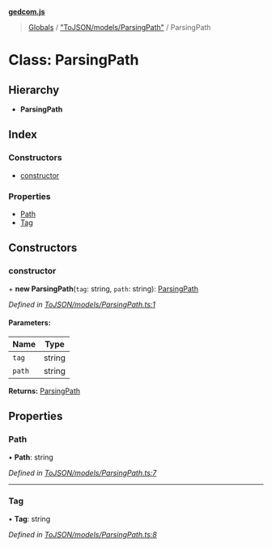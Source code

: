 **[gedcom.js](../README.md)**

> [Globals](../globals.md) / ["ToJSON/models/ParsingPath"](../modules/_tojson_models_parsingpath_.md) / ParsingPath

# Class: ParsingPath

## Hierarchy

* **ParsingPath**

## Index

### Constructors

* [constructor](_tojson_models_parsingpath_.parsingpath.md#constructor)

### Properties

* [Path](_tojson_models_parsingpath_.parsingpath.md#path)
* [Tag](_tojson_models_parsingpath_.parsingpath.md#tag)

## Constructors

### constructor

\+ **new ParsingPath**(`tag`: string, `path`: string): [ParsingPath](_tojson_models_parsingpath_.parsingpath.md)

*Defined in [ToJSON/models/ParsingPath.ts:1](https://github.com/Jisco/gedcom.js/blob/af9d585/src/ToJSON/models/ParsingPath.ts#L1)*

#### Parameters:

Name | Type |
------ | ------ |
`tag` | string |
`path` | string |

**Returns:** [ParsingPath](_tojson_models_parsingpath_.parsingpath.md)

## Properties

### Path

•  **Path**: string

*Defined in [ToJSON/models/ParsingPath.ts:7](https://github.com/Jisco/gedcom.js/blob/af9d585/src/ToJSON/models/ParsingPath.ts#L7)*

___

### Tag

•  **Tag**: string

*Defined in [ToJSON/models/ParsingPath.ts:8](https://github.com/Jisco/gedcom.js/blob/af9d585/src/ToJSON/models/ParsingPath.ts#L8)*
